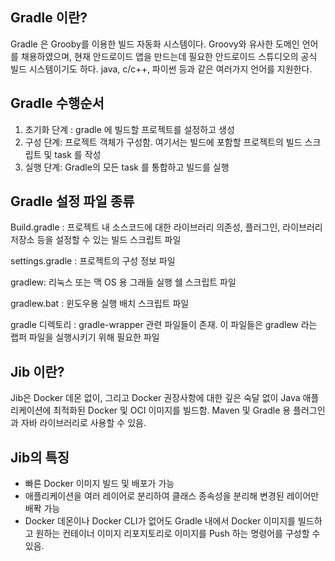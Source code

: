 ## Gradle 이란?
Gradle 은 Grooby를 이용한 빌드 자동화 시스템이다. Groovy와 유사한 도메인 언어를 채용하였으며, 현재 안드로이드 앱을 만드는데 필요한 안드로이드 스튜디오의 공식 빌드 시스템이기도 하다. java, c/c++, 파이썬 등과 같은 여러가지 언어를 지원한다.

## Gradle 수행순서
1. 초기화 단계 : gradle 에 빌드할 프로젝트를 설정하고 생성
2. 구성 단계: 프로젝트 객체가 구성함. 여기서는 빌드에 포함할 프로젝트의 빌드 스크립트 및 task 를 작성
3. 실행 단계: Gradle의 모든 task 를 통합하고 빌드를 실행

## Gradle 설정 파일 종류
Build.gradle : 프로젝트 내 소스코드에 대한 라이브러리 의존성, 플러그인, 라이브러리 저장소 등을 설정할 수 있는 빌드 스크립트 파일

settings.gradle : 프로젝트의 구성 정보 파일

gradlew: 리눅스 또는 맥 OS 용 그래들 실행 쉘 스크립트 파일

gradlew.bat : 윈도우용 실행 배치 스크립트 파일

gradle 디렉토리 : gradle-wrapper 관련 파일들이 존재. 이 파일들은 gradlew 라는 랩퍼 파일을 실행시키기 위해 필요한 파일

## Jib 이란?
Jib은 Docker 데몬 없이, 그리고 Docker 권장사항에 대한 깊은 숙달 없이 Java 애플리케이션에 최적화된 Docker 및 OCI 이미지를 빌드함. Maven 및 Gradle 용 플러그인과 자바 라이브러리로 사용할 수 있음.

## Jib의 특징
- 빠른 Docker 이미지 빌드 및 배포가 가능
- 애플리케이션을 여러 레이어로 분리하여 클래스 종속성을 분리해 변경된 레이어만 배퐉 가능
- Docker 데몬이나 Docker CLI가 없어도 Gradle 내에서 Docker 이미지를 빌드하고 원하는 컨테이너 이미지 리포지토리로 이미지를 Push 하는 명령어를 구성할 수 있음.
